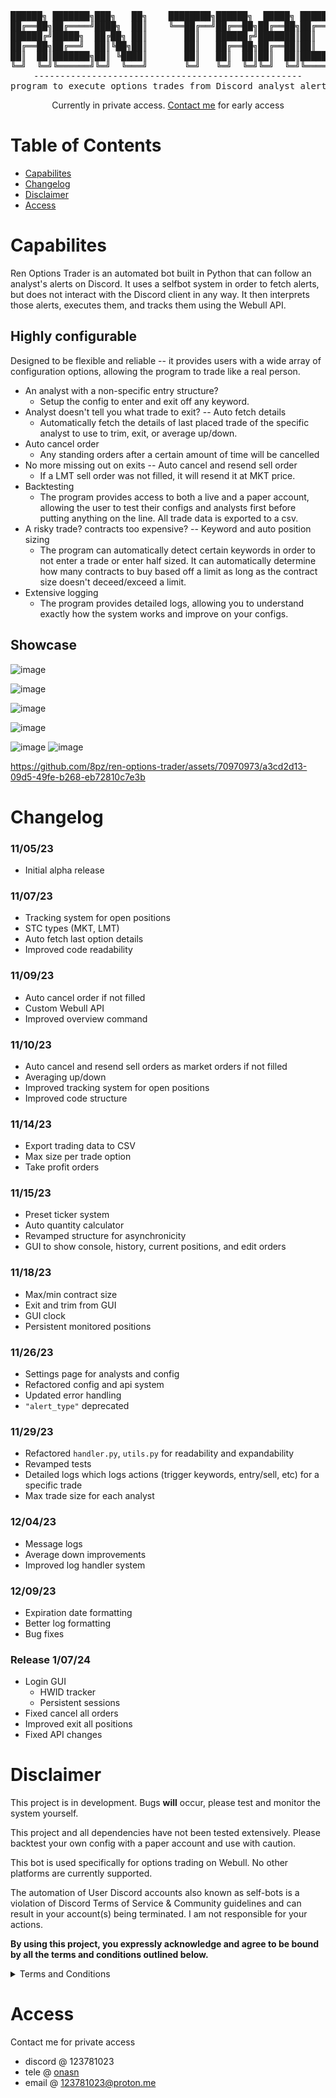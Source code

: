 <div align="center">
<pre>
██████╗ ███████╗███╗   ██╗    ████████╗██████╗  █████╗ ██████╗ ███████╗██████╗ 
██╔══██╗██╔════╝████╗  ██║    ╚══██╔══╝██╔══██╗██╔══██╗██╔══██╗██╔════╝██╔══██╗
██████╔╝█████╗  ██╔██╗ ██║       ██║   ██████╔╝███████║██║  ██║█████╗  ██████╔╝
██╔══██╗██╔══╝  ██║╚██╗██║       ██║   ██╔══██╗██╔══██║██║  ██║██╔══╝  ██╔══██╗
██║  ██║███████╗██║ ╚████║       ██║   ██║  ██║██║  ██║██████╔╝███████╗██║  ██║
╚═╝  ╚═╝╚══════╝╚═╝  ╚═══╝       ╚═╝   ╚═╝  ╚═╝╚═╝  ╚═╝╚═════╝ ╚══════╝╚═╝  ╚═╝
---------------------------------------------------
program to execute options trades from Discord analyst alerts
</pre>

Currently in private access. [Contact me](https://github.com/8pz/ren-options-trader#access) for early access

</div>

# Table of Contents

- [Capabilites](https://github.com/8pz/ren-options-trader#capabilites)
- [Changelog](https://github.com/8pz/ren-options-trader#changelog)
- [Disclaimer](https://github.com/8pz/ren-options-trader#disclaimer)
- [Access](https://github.com/8pz/ren-options-trader#access)

# Capabilites

Ren Options Trader is an automated bot built in Python that can follow an analyst's alerts on Discord. It uses a selfbot system in order to fetch alerts, but does not interact with the Discord client in any way. It then interprets those alerts, executes them, and tracks them using the Webull API. 


## Highly configurable

Designed to be flexible and reliable -- it provides users with a wide array of configuration options, allowing the program to trade like a real person. 

- An analyst with a non-specific entry structure?
   - Setup the config to enter and exit off any keyword.
- Analyst doesn't tell you what trade to exit? -- Auto fetch details 
   - Automatically fetch the details of last placed trade of the specific analyst to use to trim, exit, or average up/down.
- Auto cancel order
   - Any standing orders after a certain amount of time will be cancelled
- No more missing out on exits -- Auto cancel and resend sell order
   - If a LMT sell order was not filled, it will resend it at MKT price.
- Backtesting
   - The program provides access to both a live and a paper account, allowing the user to test their configs and analysts first before putting anything on the line. All trade data is exported to a csv.
- A risky trade? contracts too expensive? -- Keyword and auto position sizing
   - The program can automatically detect certain keywords in order to not enter a trade or enter half sized. It can automatically determine how many contracts to buy based off a limit as long as the contract size doesn't deceed/exceed a limit.
- Extensive logging
   - The program provides detailed logs, allowing you to understand exactly how the system works and improve on your configs.
 
## Showcase

![image](https://github.com/8pz/ren-options-trader/assets/70970973/6369fc0a-ed56-4752-9aac-43ae95772adf)

![image](https://github.com/8pz/ren-options-trader/assets/70970973/dd562cf0-4c1a-4982-b723-c4adf2ba5827)

![image](https://github.com/8pz/ren-options-trader/assets/70970973/799c3e59-2c04-4179-a45e-696f19255051)

![image](https://github.com/8pz/ren-options-trader/assets/70970973/99305cca-00dd-46ac-a0ba-4c48f1715c0a)

![image](https://github.com/8pz/ren-options-trader/assets/70970973/a2427681-26a4-405b-8572-5ba73ed35a26)
![image](https://github.com/8pz/ren-options-trader/assets/70970973/d0972d1b-2418-41f4-8baf-c7070f66c8ef)

https://github.com/8pz/ren-options-trader/assets/70970973/a3cd2d13-09d5-49fe-b268-eb72810c7e3b

# Changelog

### 11/05/23

- Initial alpha release

### 11/07/23

- Tracking system for open positions
- STC types (MKT, LMT)
- Auto fetch last option details
- Improved code readability

### 11/09/23

- Auto cancel order if not filled
- Custom Webull API
- Improved overview command

### 11/10/23

- Auto cancel and resend sell orders as market orders if not filled
- Averaging up/down
- Improved tracking system for open positions
- Improved code structure

### 11/14/23

- Export trading data to CSV
- Max size per trade option
- Take profit orders

### 11/15/23

- Preset ticker system
- Auto quantity calculator
- Revamped structure for asynchronicity
- GUI to show console, history, current positions, and edit orders

### 11/18/23

- Max/min contract size
- Exit and trim from GUI
- GUI clock
- Persistent monitored positions

### 11/26/23

- Settings page for analysts and config
- Refactored config and api system
- Updated error handling
- ```"alert_type"``` deprecated

### 11/29/23

- Refactored `handler.py`, `utils.py` for readability and expandability
- Revamped tests
- Detailed logs which logs actions (trigger keywords, entry/sell, etc) for a specific trade
- Max trade size for each analyst

### 12/04/23

- Message logs
- Average down improvements
- Improved log handler system

### 12/09/23

- Expiration date formatting
- Better log formatting
- Bug fixes

### Release 1/07/24

- Login GUI
   - HWID tracker
   - Persistent sessions
- Fixed cancel all orders
- Improved exit all positions
- Fixed API changes


# Disclaimer

This project is in development. Bugs **will** occur, please test and monitor the system yourself.

This project and all dependencies have not been tested extensively. Please backtest your own config with a paper account and use with caution.

This bot is used specifically for options trading on Webull. No other platforms are currently supported.

The automation of User Discord accounts also known as self-bots is a violation of Discord Terms of Service & Community guidelines and can result in your account(s) being terminated. I am not responsible for your actions.

**By using this project, you expressly acknowledge and agree to be bound by all the terms and conditions outlined below.**

<details>
<summary>Terms and Conditions</summary>

<br>

1. Not Investment Advice:
   This project and the alerts it tracks do not provide financial or investment advice. Users are solely responsible for their trading decisions, and should not rely on this program for investment guidance.

2. No Guarantees:
   Trading involves risks, and there are no guarantees of success. Past performance is not indicative of future results. Users should be aware of the inherent risks associated with trading.

3. Not Responsible for Losses:
   The creators and contributors of this project are not liable for any financial losses incurred by users due to their trading activities. Users use the program at their own risk.

4. Use at Your Own Risk:
   Users are encouraged to use this project at their own risk and with caution. It is recommended to seek professional financial advice before making any investment decisions.

5. No Endorsement of Alerts:
   This project does not endorse or validate the alerts it tracks. It is a tool for tracking and automation purposes only.

6. Disclaimer of Accuracy:
   The information provided by this project may not always be accurate or up-to-date. Users should verify and cross-check the information independently.

7. No Legal or Regulatory Compliance:
   This project does not offer legal or regulatory compliance services. Users are responsible for complying with all applicable laws and regulations.

</details>

# Access

Contact me for private access

- discord @ 123781023
- tele @ [onasn](https://t.me/onasn)
- email @ 123781023@proton.me

